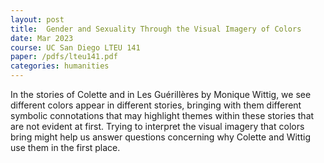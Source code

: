 ```yaml
---
layout: post
title:  Gender and Sexuality Through the Visual Imagery of Colors
date: Mar 2023
course: UC San Diego LTEU 141
paper: /pdfs/lteu141.pdf
categories: humanities
---
```

In the stories of Colette and in Les Guérillères by Monique Wittig, we see different colors appear in different stories, bringing with them different symbolic connotations that may highlight themes within these stories that are not evident at first. Trying to interpret the visual imagery that colors bring might help us answer questions concerning why Colette and Wittig use them in the first place.